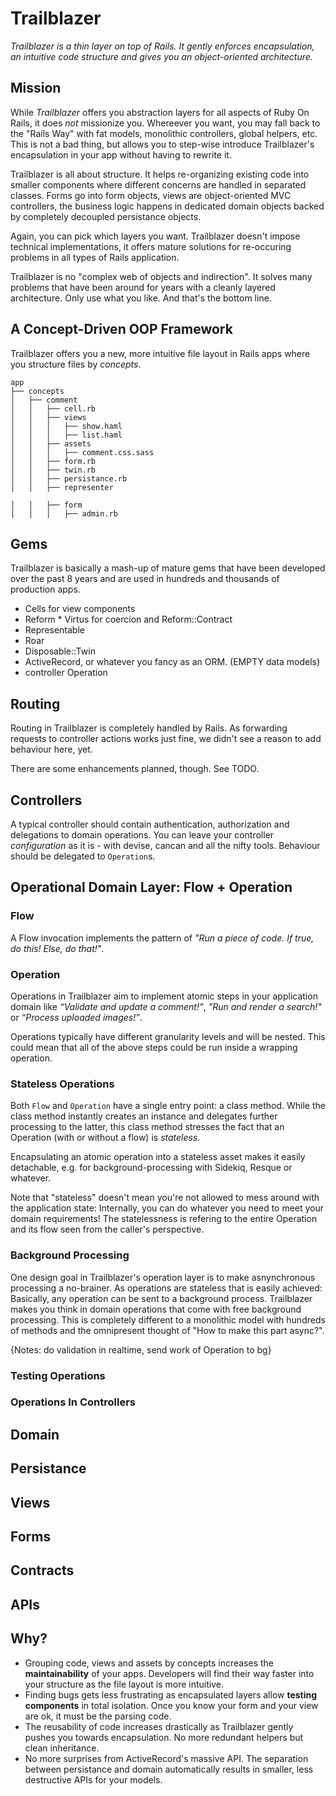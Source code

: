 # Trailblazer

_Trailblazer is a thin layer on top of Rails. It gently enforces encapsulation, an intuitive code structure and gives you an object-oriented architecture._


## Mission

While _Trailblazer_ offers you abstraction layers for all aspects of Ruby On Rails, it does _not_ missionize you. Whereever you want, you may fall back to the "Rails Way" with fat models, monolithic controllers, global helpers, etc. This is not a bad thing, but allows you to step-wise introduce Trailblazer's encapsulation in your app without having to rewrite it.

Trailblazer is all about structure. It helps re-organizing existing code into smaller components where different concerns are handled in separated classes. Forms go into form objects, views are object-oriented MVC controllers, the business logic happens in dedicated domain objects backed by completely decoupled persistance objects.

Again, you can pick which layers you want. Trailblazer doesn't impose technical implementations, it offers mature solutions for re-occuring problems in all types of Rails application.

Trailblazer is no "complex web of objects and indirection". It solves many problems that have been around for years with a cleanly layered architecture. Only use what you like. And that's the bottom line.


## A Concept-Driven OOP Framework

Trailblazer offers you a new, more intuitive file layout in Rails apps where you structure files by *concepts*.

```
app
├── concepts
│   ├── comment
│   │   ├── cell.rb
│   │   ├── views
│   │   │   ├── show.haml
│   │   │   ├── list.haml
│   │   ├── assets
│   │   │   ├── comment.css.sass
│   │   ├── form.rb
│   │   ├── twin.rb
│   │   ├── persistance.rb
│   │   ├── representer
```

```
│   │   ├── form
│   │   │   ├── admin.rb
```

## Gems

Trailblazer is basically a mash-up of mature gems that have been developed over the past 8 years and are used in hundreds and thousands of production apps.

* Cells for view components
* Reform * Virtus for coercion and Reform::Contract
* Representable
* Roar
* Disposable::Twin
* ActiveRecord, or whatever you fancy as an ORM. (EMPTY data models)
* controller Operation


## Routing

Routing in Trailblazer is completely handled by Rails. As forwarding requests to controller actions works just fine, we didn't see a reason to add behaviour here, yet.

There are some enhancements planned, though. See TODO.

## Controllers

A typical controller should contain authentication, authorization and delegations to domain operations. You can leave your controller _configuration_ as it is - with devise, cancan and all the nifty tools. Behaviour should be delegated to `Operation`s.

## Operational Domain Layer: Flow + Operation

### Flow

A Flow invocation implements the pattern of _"Run a piece of code. If true, do this! Else, do that!"_.

### Operation

Operations in Trailblazer aim to implement atomic steps in your application domain like _“Validate and update a comment!”_, _"Run and render a search!"_ or _“Process uploaded images!”_.

Operations typically have different granularity levels and will be nested. This could mean that all of the above steps could be run inside a wrapping operation.



### Stateless Operations

Both `Flow` and `Operation` have a single entry point: a class method. While the class method instantly creates an instance and delegates further processing to the latter, this class method stresses the fact that an Operation (with or without a flow) is _stateless_.

Encapsulating an atomic operation into a stateless asset makes it easily detachable, e.g. for background-processing with Sidekiq, Resque or whatever.

Note that "stateless" doesn't mean you're not allowed to mess around with the application state: Internally, you can do whatever you need to meet your domain requirements! The statelessness is refering to the entire Operation and its flow seen from the caller's perspective.


### Background Processing

One design goal in Trailblazer's operation layer is to make asnynchronous processing a no-brainer. As operations are stateless that is easily achieved: Basically, any operation can be sent to a background process. Trailblazer makes you think in domain operations that come with free background processing. This is completely different to a monolithic model with hundreds of methods and the omnipresent thought of "How to make this part async?".

{Notes: do validation in realtime, send work of Operation to bg}

### Testing Operations

### Operations In Controllers


## Domain
## Persistance
## Views
## Forms
## Contracts
## APIs


## Why?

* Grouping code, views and assets by concepts increases the **maintainability** of your apps. Developers will find their way faster into your structure as the file layout is more intuitive.
* Finding bugs gets less frustrating as encapsulated layers allow **testing components** in total isolation. Once you know your form and your view are ok, it must be the parsing code.
* The reusability of code increases drastically as Trailblazer gently pushes you towards encapsulation. No more redundant helpers but clean inheritance.
* No more surprises from ActiveRecord's massive API. The separation between persistance and domain automatically results in smaller, less destructive APIs for your models.
